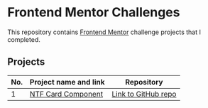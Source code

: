 # Frontend Mentor Challenges

This repository contains [Frontend Mentor](https://www.frontendmentor.io/challenges) challenge projects that I completed.

## Projects

| No. | Project name and link                                                                             | Repository |
| --- | ------------------------------------------------------------------------------------------------- | ---- |
| 1   | [NTF Card Component](https://fabianojunior1.github.io/Frontend-Mentor/nft-preview-card-component/)| [Link to GitHub repo](https://github.com/fabianojunior1/Frontend-Mentor/tree/main/nft-preview-card-component) |

